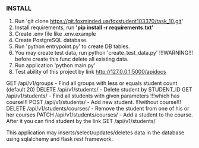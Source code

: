 ### INSTALL

1. Run 'git clone https://git.foxminded.ua/foxstudent103370/task_10.git'
2. Install requirements, run **'pip install -r requirements.txt'**
3. Create .env file like .env.example
4. Create PostgreSQL database.
5. Run 'python entrypoint.py' to create DB tables.
6. You may create test data, run python 'create_test_data.py' !!!WARNING!!! before create
   this func delete all existing data.
7. Run application 'python main.py'
8. Test ability of this project by link http://127.0.0.1:5000/apidocs

GET /api/v1/groups - Find all groups with less or equals student count (default 20)
DELETE /api/v1/students/ - Delete student by STUDENT_ID
GET /api/v1/students/ - Find all students with given parameters !!!which has course!!!
POST /api/v1/students/ - Add new student. !!!without course!!!
DELETE /api/v1/students/courses/ - Remove the student from one of his or her courses
PATCH /api/v1/students/courses/ - Add a student to the course. After it you can find student by the link GET
/api/v1/students/

This application may inserts/select/updates/deletes data in the database using sqlalchemy
and flask rest framework.

